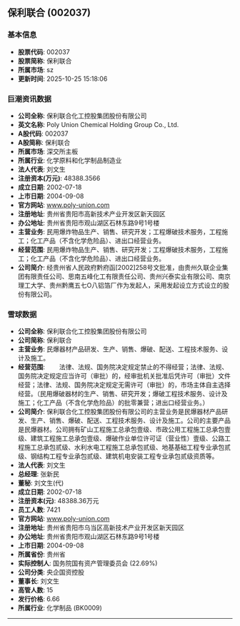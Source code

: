 ## 保利联合 (002037)

### 基本信息

- **股票代码**: 002037
- **股票简称**: 保利联合
- **所属市场**: sz
- **更新时间**: 2025-10-25 15:18:06

### 巨潮资讯数据

- **公司全称**: 保利联合化工控股集团股份有限公司
- **英文名称**: Poly Union Chemical Holding Group Co., Ltd.
- **A股代码**: 002037
- **A股简称**: 保利联合
- **所属市场**: 深交所主板
- **所属行业**: 化学原料和化学制品制造业
- **法人代表**: 刘文生
- **注册资本(万元)**: 48388.3566
- **成立日期**: 2002-07-18
- **上市日期**: 2004-09-08
- **官方网站**: www.poly-union.com
- **注册地址**: 贵州省贵阳市高新技术产业开发区新天园区
- **办公地址**: 贵州省贵阳市观山湖区石林东路9号1号楼
- **主营业务**: 民用爆炸物品生产、销售、研究开发；工程爆破技术服务，工程施工；化工产品（不含化学危险品）、进出口经营业务。
- **经营范围**: 民用爆炸物品生产、销售、研究开发；工程爆破技术服务，工程施工；化工产品（不含化学危险品）、进出口经营业务。
- **公司简介**: 经贵州省人民政府黔府函[2002]258号文批准，由贵州久联企业集团有限责任公司、思南五峰化工有限责任公司、贵州兴泰实业有限公司、南京理工大学、贵州黔鹰五七O八铝箔厂作为发起人，采用发起设立方式设立的股份有限公司。

### 雪球数据

- **公司全称**: 保利联合化工控股集团股份有限公司
- **公司简称**: 保利联合
- **主营业务**: 民爆器材产品研发、生产、销售、爆破、配送、工程技术服务、设计及施工。
- **经营范围**: 　　法律、法规、国务院决定规定禁止的不得经营；法律、法规、国务院决定规定应当许可（审批）的，经审批机关批准后凭许可（审批）文件经营；法律、法规、国务院决定规定无需许可（审批）的，市场主体自主选择经营。（民用爆破器材的生产、销售、研究开发；爆破工程技术服务、设计及施工；化工产品（不含化学危险品）的批零兼营；进出口经营业务。）
- **公司简介**: 保利联合化工控股集团股份有限公司的主营业务是民爆器材产品研发、生产、销售、爆破、配送、工程技术服务、设计及施工。公司的主要产品是民爆器材。公司拥有矿山工程施工总承包壹级、市政公用工程施工总承包壹级、建筑工程施工总承包壹级、爆破作业单位许可证（营业性）壹级、公路工程施工总承包贰级、水利水电工程施工总承包贰级、地基基础工程专业承包贰级、钢结构工程专业承包贰级、建筑机电安装工程专业承包贰级资质等。
- **法人代表**: 刘文生
- **总经理**: 张新民
- **董秘**: 刘文生(代)
- **成立日期**: 2002-07-18
- **注册资本(元)**: 48388.36万元
- **员工人数**: 7421
- **官方网站**: www.poly-union.com
- **注册地址**: 贵州省贵阳市乌当区高新技术产业开发区新天园区
- **办公地址**: 贵州省贵阳市观山湖区石林东路9号1号楼
- **上市日期**: 2004-09-08
- **所属省份**: 贵州省
- **实际控制人**: 国务院国有资产管理委员会 (22.69%)
- **公司分类**: 央企国资控股
- **董事长**: 刘文生
- **高管人数**: 15
- **发行价格**: 6.66
- **所属行业**: 化学制品 (BK0009)

---
